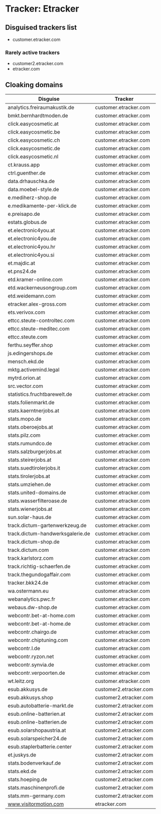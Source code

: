 # Tracker: Etracker

## Disguised trackers list

* customer.etracker.com

### Rarely active trackers

* customer2.etracker.com
* etracker.com

## Cloaking domains

| Disguise | Tracker |
| ---- | ---- |
| analytics.freiraumakustik.de | customer.etracker.com |
| bmkt.bernhardtmoden.de | customer.etracker.com |
| click.easycosmetic.at | customer.etracker.com |
| click.easycosmetic.be | customer.etracker.com |
| click.easycosmetic.ch | customer.etracker.com |
| click.easycosmetic.de | customer.etracker.com |
| click.easycosmetic.nl | customer.etracker.com |
| ct.krauss.app | customer.etracker.com |
| ctrl.guenther.de | customer.etracker.com |
| data.drhauschka.de | customer.etracker.com |
| data.moebel-style.de | customer.etracker.com |
| e.mediherz-shop.de | customer.etracker.com |
| e.medikamente-per-klick.de | customer.etracker.com |
| e.preisapo.de | customer.etracker.com |
| estats.globus.de | customer.etracker.com |
| et.electronic4you.at | customer.etracker.com |
| et.electronic4you.de | customer.etracker.com |
| et.electronic4you.hr | customer.etracker.com |
| et.electronic4you.si | customer.etracker.com |
| et.majdic.at | customer.etracker.com |
| et.pns24.de | customer.etracker.com |
| etd.kramer-online.com | customer.etracker.com |
| etd.wackerneusongroup.com | customer.etracker.com |
| etd.weidemann.com | customer.etracker.com |
| etracker.alex-gross.com | customer.etracker.com |
| ets.verivox.com | customer.etracker.com |
| ettcc.steute-controltec.com | customer.etracker.com |
| ettcc.steute-meditec.com | customer.etracker.com |
| ettcc.steute.com | customer.etracker.com |
| ferthu.seyffer.shop | customer.etracker.com |
| js.edingershops.de | customer.etracker.com |
| mensch.ekd.de | customer.etracker.com |
| mktg.activemind.legal | customer.etracker.com |
| mytrd.orion.at | customer.etracker.com |
| src.vector.com | customer.etracker.com |
| statistics.fruchtbarewelt.de | customer.etracker.com |
| stats.folienmarkt.de | customer.etracker.com |
| stats.kaerntnerjobs.at | customer.etracker.com |
| stats.mopo.de | customer.etracker.com |
| stats.oberoejobs.at | customer.etracker.com |
| stats.pilz.com | customer.etracker.com |
| stats.rumundco.de | customer.etracker.com |
| stats.salzburgerjobs.at | customer.etracker.com |
| stats.steirerjobs.at | customer.etracker.com |
| stats.suedtirolerjobs.it | customer.etracker.com |
| stats.tirolerjobs.at | customer.etracker.com |
| stats.umziehen.de | customer.etracker.com |
| stats.united-domains.de | customer.etracker.com |
| stats.wasserfilteroase.de | customer.etracker.com |
| stats.wienerjobs.at | customer.etracker.com |
| sun.solar-haus.de | customer.etracker.com |
| track.dictum-gartenwerkzeug.de | customer.etracker.com |
| track.dictum-handwerksgalerie.de | customer.etracker.com |
| track.dictum-shop.de | customer.etracker.com |
| track.dictum.com | customer.etracker.com |
| track.karlstorz.com | customer.etracker.com |
| track.richtig-schaerfen.de | customer.etracker.com |
| track.thegundogaffair.com | customer.etracker.com |
| tracker.bkk24.de | customer.etracker.com |
| wa.ostermann.eu | customer.etracker.com |
| webanalytics.pwc.fr | customer.etracker.com |
| webaus.dw-shop.de | customer.etracker.com |
| webcontr.bet-at-home.com | customer.etracker.com |
| webcontr.bet-at-home.de | customer.etracker.com |
| webcontr.chairgo.de | customer.etracker.com |
| webcontr.chiptuning.com | customer.etracker.com |
| webcontr.l.de | customer.etracker.com |
| webcontr.ryzon.net | customer.etracker.com |
| webcontr.synvia.de | customer.etracker.com |
| webcontr.verpoorten.de | customer.etracker.com |
| wt.leitz.org | customer.etracker.com |
| esub.akkusys.de | customer2.etracker.com |
| esub.akkusys.shop | customer2.etracker.com |
| esub.autobatterie-markt.de | customer2.etracker.com |
| esub.online-batterien.at | customer2.etracker.com |
| esub.online-batterien.de | customer2.etracker.com |
| esub.solarshopaustria.at | customer2.etracker.com |
| esub.solarspeicher24.de | customer2.etracker.com |
| esub.staplerbatterie.center | customer2.etracker.com |
| et.juskys.de | customer2.etracker.com |
| stats.bodenverkauf.de | customer2.etracker.com |
| stats.ekd.de | customer2.etracker.com |
| stats.hoeping.de | customer2.etracker.com |
| stats.maschinenprofi.de | customer2.etracker.com |
| stats.mm-germany.com | customer2.etracker.com |
| www.visitormotion.com | etracker.com |